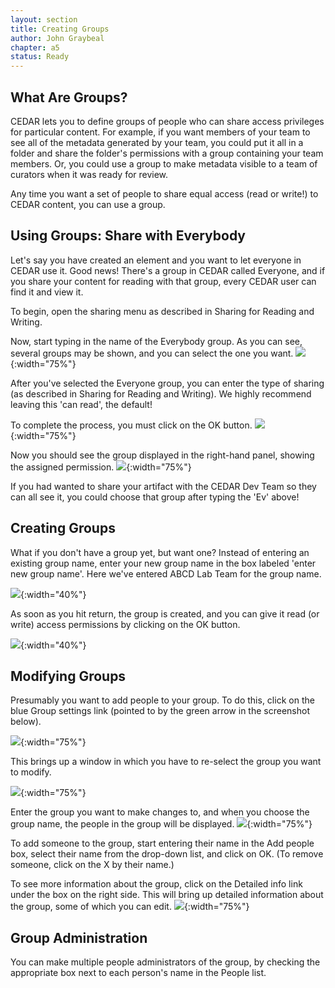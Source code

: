 ```yaml
---
layout: section
title: Creating Groups
author: John Graybeal
chapter: a5
status: Ready
---
```


## **What Are Groups?**

CEDAR lets you to define groups of people who can share access privileges for particular content. 
For example, if you want members of your team to see all of the metadata generated by your team,
you could put it all in a folder and share the folder's permissions with a group containing your team members.
Or, you could use a group to make metadata visible to a team of curators when it was ready for review.

Any time you want a set of people to share equal access (read or write!) to CEDAR content, you can use a group.

## **Using Groups: Share with Everybody**

Let's say you have created an element and you want to let everyone in CEDAR use it. Good news!
There's a group in CEDAR called Everyone, and if you share your content for reading with that group, 
every CEDAR user can find it and view it. 

To begin, open the sharing menu as described in Sharing for Reading and Writing.

Now, start typing in the name of the Everybody group. As you can see, several groups may be shown,
and you can select the one you want.
![](https://github.com/metadatacenter/cedar-manual/raw/master/docs/assets/imgs/share-settings-find-your-group-20190909.png){:width="75%"}

After you've selected the Everyone group, you can enter the type of sharing (as described in Sharing for Reading and Writing). We highly recommend leaving this 'can read', the default!

To complete the process, you must click on the OK button.
![](https://github.com/metadatacenter/cedar-manual/raw/master/docs/assets/imgs/share-with-everyone-group-20190909.png){:width="75%"}

Now you should see the group displayed in the right-hand panel, showing the assigned permission.
![](https://github.com/metadatacenter/cedar-manual/raw/master/docs/assets/imgs/shared-with-everyone-group-20190909.png){:width="75%"}

If you had wanted to share your artifact with the CEDAR Dev Team so they can all see it, you could choose that group after typing the 'Ev' above!

## **Creating Groups**

What if you don't have a group yet, but want one?  Instead of entering an existing group name, enter your new group name in the box labeled 'enter new group name'.  Here we've entered ABCD Lab Team for the group name.

![](https://github.com/metadatacenter/cedar-manual/raw/master/docs/assets/imgs/share-settings-create-group-20190909.png){:width="40%"}

As soon as you hit return, the group is created, and you can give it read (or write) access permissions by clicking on the OK button.

![](https://github.com/metadatacenter/cedar-manual/raw/master/docs/assets/imgs/group-created-ready-to-ok-20190909.png){:width="40%"}

## **Modifying Groups**

Presumably you want to add people to your group. To do this, 
click on the blue Group settings link (pointed to by the green arrow in the screenshot below).

![](https://github.com/metadatacenter/cedar-manual/raw/master/docs/assets/imgs/group-settings-selector-20190909.png){:width="75%"}

This brings up a window in which you have to re-select the group you want to modify.

![](https://github.com/metadatacenter/cedar-manual/raw/master/docs/assets/imgs/group-settings-empty-20190909.png){:width="75%"}

Enter the group you want to make changes to, and when you choose the group name, the people in the group will be displayed.
![](https://github.com/metadatacenter/cedar-manual/raw/master/docs/assets/imgs/group-settings-selected-group-20190909.png){:width="75%"}

To add someone to the group, start entering their name in the Add people box, select their name from the drop-down list, 
and click on OK. (To remove someone, click on the X by their name.)

To see more information about the group, click on the Detailed info link under the box on the right side. 
This will bring up detailed information about the group, some of which you can edit.
![](https://github.com/metadatacenter/cedar-manual/raw/master/docs/assets/imgs/group-settings-detailed-info-20190909.png){:width="75%"}

## **Group Administration**

You can make multiple people administrators of the group, by checking the appropriate box next to each person's name in the People list.



